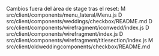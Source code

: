 Cambios fuera del área de stage tras el reset:
M	src/client/components/menu_lateral/Menu.js
D	src/client/components/weddings/checkbox/README.md
D	src/client/components/wirefragment/iconwedd/index.js
D	src/client/components/wirefragment/index.js
D	src/client/components/wirefragment/titlesection/index.js
M	src/client/oldweddingcomponents/checkbox/README.md
